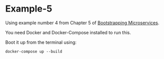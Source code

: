 # Example-5

Using example number 4 from Chapter 5 of [Bootstrapping Microservices](https://www.bootstrapping-microservices.com).

You need Docker and Docker-Compose installed to run this.

Boot it up from the terminal using:

    docker-compose up --build

